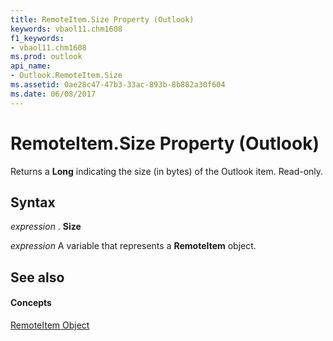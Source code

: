 ```yaml
---
title: RemoteItem.Size Property (Outlook)
keywords: vbaol11.chm1608
f1_keywords:
- vbaol11.chm1608
ms.prod: outlook
api_name:
- Outlook.RemoteItem.Size
ms.assetid: 0ae28c47-47b3-33ac-893b-8b882a30f604
ms.date: 06/08/2017
---
```



# RemoteItem.Size Property (Outlook)

Returns a  **Long** indicating the size (in bytes) of the Outlook item. Read-only.


## Syntax

 _expression_ . **Size**

 _expression_ A variable that represents a **RemoteItem** object.


## See also


#### Concepts


[RemoteItem Object](remoteitem-object-outlook.md)

